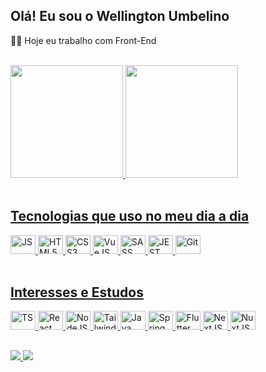## Olá! Eu sou o Wellington Umbelino

👨‍💻 Hoje eu trabalho com Front-End

<div>
  <br />
  <a href="https://github.com/wellingtonumbelino" />
  <img height="180rem" src="https://github-readme-stats.vercel.app/api?username=wellingtonumbelino&show_icons=true&theme=nightowl&include_all_commits=true&count_private=true" />
  <img height="180rem" src="https://github-readme-stats.vercel.app/api/top-langs?username=wellingtonumbelino&layout=compact&theme=nightowl" />
</div>
    
<div>
  <br />
  
  ## Tecnologias que uso no meu dia a dia
  
  <img alt="JS" height="30" width="40" src="https://cdn.jsdelivr.net/gh/devicons/devicon/icons/javascript/javascript-original.svg" />
  <img alt="HTML5" height="30" width="40" src="https://cdn.jsdelivr.net/gh/devicons/devicon/icons/html5/html5-original.svg" />
  <img alt="CSS3" height="30" width="40" src="https://cdn.jsdelivr.net/gh/devicons/devicon/icons/css3/css3-original.svg" />
  <img alt="VueJS" height="30" width="40" src="https://cdn.jsdelivr.net/gh/devicons/devicon/icons/vuejs/vuejs-original.svg" />
  <img alt="SASS" height="30" width="40" src="https://cdn.jsdelivr.net/gh/devicons/devicon/icons/sass/sass-original.svg" />
  <img alt="JEST" height="30" width="40" src="https://cdn.jsdelivr.net/gh/devicons/devicon/icons/jest/jest-plain.svg" />
  <img alt="Git" height="30" width="40" src="https://cdn.jsdelivr.net/gh/devicons/devicon/icons/git/git-original.svg" />
</div>

<div>
  <br />

  ## Interesses e Estudos

  <img alt="TS" height="30" width="40" src="https://cdn.jsdelivr.net/gh/devicons/devicon/icons/typescript/typescript-original.svg" />
  <img alt="React" height="30" width="40" src="https://cdn.jsdelivr.net/gh/devicons/devicon/icons/react/react-original.svg" />
  <img alt="NodeJS" height="30" width="40" src="https://cdn.jsdelivr.net/gh/devicons/devicon/icons/nodejs/nodejs-original.svg" />
  <img alt="Tailwind CSS" height="30" width="40" src="https://cdn.jsdelivr.net/gh/devicons/devicon/icons/tailwindcss/tailwindcss-original-wordmark.svg" />
  <img alt="Java" height="30" width="40" src="https://cdn.jsdelivr.net/gh/devicons/devicon/icons/java/java-original.svg" />
  <img alt="Spring Boot" height="30" width="40" src="https://cdn.jsdelivr.net/gh/devicons/devicon/icons/spring/spring-original.svg" />
  <img alt="Flutter" height="30" width="40" src="https://cdn.jsdelivr.net/gh/devicons/devicon/icons/flutter/flutter-original.svg" />
  <img alt="NextJS" height="30" width="40" src="https://cdn.jsdelivr.net/gh/devicons/devicon/icons/nextjs/nextjs-original.svg" />
  <img alt="NuxtJS" height="30" width="40" src="https://cdn.jsdelivr.net/gh/devicons/devicon/icons/nuxtjs/nuxtjs-original.svg" />
</div>

##

<div>
  <a href="mailto:wellington.s.umbelino@gmail.com">
    <img src="https://img.shields.io/badge/Gmail-D14836?style=for-the-badge&logo=gmail&logoColor=white" target="_blank"/>
  </a>
  <a href="https://www.linkedin.com/in/wellington-u-89114910b/" target="_blank">
    <img src="https://img.shields.io/badge/LinkedIn-0077B5?style=for-the-badge&logo=linkedin&logoColor=white" target="_blank"/>
  </a>
</div>
